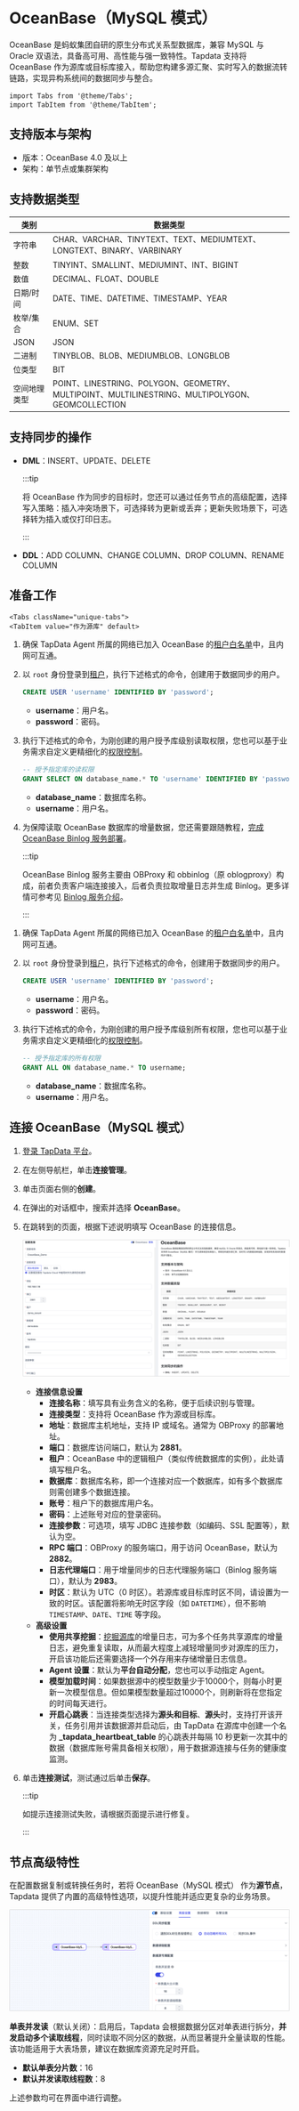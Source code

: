 # OceanBase（MySQL 模式）

OceanBase 是蚂蚁集团自研的原生分布式关系型数据库，兼容 MySQL 与 Oracle 双语法，具备高可用、高性能与强一致特性。Tapdata 支持将 OceanBase 作为源库或目标库接入，帮助您构建多源汇聚、实时写入的数据流转链路，实现异构系统间的数据同步与整合。

```mdx-code-block
import Tabs from '@theme/Tabs';
import TabItem from '@theme/TabItem';
```

## 支持版本与架构

* 版本：OceanBase 4.0 及以上
* 架构：单节点或集群架构

## 支持数据类型

| 类别         | 数据类型                                                     |
| ------------ | ------------------------------------------------------------ |
| 字符串       | CHAR、VARCHAR、TINYTEXT、TEXT、MEDIUMTEXT、LONGTEXT、BINARY、VARBINARY |
| 整数         | TINYINT、SMALLINT、MEDIUMINT、INT、BIGINT                    |
| 数值         | DECIMAL、FLOAT、DOUBLE                                       |
| 日期/时间    | DATE、TIME、DATETIME、TIMESTAMP、YEAR                        |
| 枚举/集合    | ENUM、SET                                                    |
| JSON         | JSON                                                         |
| 二进制       | TINYBLOB、BLOB、MEDIUMBLOB、LONGBLOB                         |
| 位类型       | BIT                                                          |
| 空间地理类型 | POINT、LINESTRING、POLYGON、GEOMETRY、MULTIPOINT、MULTILINESTRING、MULTIPOLYGON、GEOMCOLLECTION |

## 支持同步的操作

- **DML**：INSERT、UPDATE、DELETE

  :::tip

  将 OceanBase 作为同步的目标时，您还可以通过任务节点的高级配置，选择写入策略：插入冲突场景下，可选择转为更新或丢弃；更新失败场景下，可选择转为插入或仅打印日志。

  :::

- **DDL**：ADD COLUMN、CHANGE COLUMN、DROP COLUMN、RENAME COLUMN

## 准备工作

```mdx-code-block
<Tabs className="unique-tabs">
<TabItem value="作为源库" default>
```

1. 确保 TapData Agent 所属的网络已加入 OceanBase 的[租户白名单](https://www.oceanbase.com/docs/common-oceanbase-database-standalone-1000000002701894)中，且内网可互通。

2. 以 `root` 身份登录到[租户](https://www.oceanbase.com/docs/common-oceanbase-database-standalone-1000000002701786)，执行下述格式的命令，创建用于数据同步的用户。

   ```sql
   CREATE USER 'username' IDENTIFIED BY 'password';
   ```

   * **username**：用户名。
   * **password**：密码。

3. 执行下述格式的命令，为刚创建的用户授予库级别读取权限，您也可以基于业务需求自定义更精细化的[权限控制](https://www.oceanbase.com/docs/common-oceanbase-database-standalone-1000000002702184)。

   ```sql
   -- 授予指定库的读权限
   GRANT SELECT ON database_name.* TO 'username' IDENTIFIED BY 'password';
   ```

   * **database_name**：数据库名称。
   * **username**：用户名。

4. 为保障读取 OceanBase 数据库的增量数据，您还需要跟随教程，[完成 OceanBase Binlog 服务部署](https://www.oceanbase.com/docs/community-oblogproxy-doc-1000000001999434)。

   :::tip

   OceanBase Binlog 服务主要由 OBProxy 和 obbinlog（原 oblogproxy）构成，前者负责客户端连接接入，后者负责拉取增量日志并生成 Binlog。更多详情可参考见 [Binlog 服务介绍](https://www.oceanbase.com/docs/community-oblogproxy-doc-1000000001999428)。

   :::

</TabItem>

<TabItem value="作为目标库">

1. 确保 TapData Agent 所属的网络已加入 OceanBase 的[租户白名单](https://www.oceanbase.com/docs/common-oceanbase-database-standalone-1000000002701894)中，且内网可互通。

2. 以 `root` 身份登录到[租户](https://www.oceanbase.com/docs/common-oceanbase-database-standalone-1000000002701786)，执行下述格式的命令，创建用于数据同步的用户。

   ```sql
   CREATE USER 'username' IDENTIFIED BY 'password';
   ```

   * **username**：用户名。
   * **password**：密码。

4. 执行下述格式的命令，为刚创建的用户授予库级别所有权限，您也可以基于业务需求自定义更精细化的[权限控制](https://www.oceanbase.com/docs/common-oceanbase-database-standalone-1000000002702184)。

   ```sql
   -- 授予指定库的所有权限
   GRANT ALL ON database_name.* TO username;
   ```
   
   * **database_name**：数据库名称。
   * **username**：用户名。

</TabItem>
</Tabs>



## 连接 OceanBase（MySQL 模式）

1. [登录 TapData 平台](../../user-guide/log-in.md)。

2. 在左侧导航栏，单击**连接管理**。

3. 单击页面右侧的**创建**。

4. 在弹出的对话框中，搜索并选择 **OceanBase**。

5. 在跳转到的页面，根据下述说明填写 OceanBase 的连接信息。

   ![OceanBase 连接示例](../../images/oceanbase_connection.png)

   * **连接信息设置**
     * **连接名称**：填写具有业务含义的名称，便于后续识别与管理。
     * **连接类型**：支持将 OceanBase 作为源或目标库。
     * **地址**：数据库主机地址，支持 IP 或域名。通常为 OBProxy 的部署地址。
     * **端口**：数据库访问端口，默认为 **2881**。
     * **租户**：OceanBase 中的逻辑租户（类似传统数据库的实例），此处请填写租户名。
     * **数据库**：数据库名称，即一个连接对应一个数据库，如有多个数据库则需创建多个数据连接。
     * **账号**：租户下的数据库用户名。
     * **密码**：上述账号对应的登录密码。
     * **连接参数**：可选项，填写 JDBC 连接参数（如编码、SSL 配置等），默认为空。
     * **RPC 端口**：OBProxy 的服务端口，用于访问 OceanBase，默认为 **2882**。
     * **日志代理端口**：用于增量同步的日志代理服务端口（Binlog 服务端口），默认为 **2983**。
     * **时区**：默认为 UTC（0 时区）。若源库或目标库时区不同，请设置为一致的时区。该配置将影响无时区字段（如 `DATETIME`），但不影响 `TIMESTAMP`、`DATE`、`TIME` 等字段。
   * **高级设置**
     * **使用共享挖掘**：[挖掘源库](../../user-guide/advanced-settings/share-mining.md)的增量日志，可为多个任务共享源库的增量日志，避免重复读取，从而最大程度上减轻增量同步对源库的压力，开启该功能后还需要选择一个外存用来存储增量日志信息。
     * **Agent 设置**：默认为**平台自动分配**，您也可以手动指定 Agent。
     * **模型加载时间**：如果数据源中的模型数量少于10000个，则每小时更新一次模型信息。但如果模型数量超过10000个，则刷新将在您指定的时间每天进行。
     * **开启心跳表**：当连接类型选择为**源头和目标**、**源头**时，支持打开该开关，任务引用并该数据源并启动后，由 TapData 在源库中创建一个名为 **_tapdata_heartbeat_table** 的心跳表并每隔 10 秒更新一次其中的数据（数据库账号需具备相关权限），用于数据源连接与任务的健康度监测。

6. 单击**连接测试**，测试通过后单击**保存**。

   :::tip

   如提示连接测试失败，请根据页面提示进行修复。

   :::



## 节点高级特性

在配置数据复制或转换任务时，若将 OceanBase（MySQL 模式） 作为**源节点**，Tapdata 提供了内置的高级特性选项，以提升性能并适应更复杂的业务场景。

![OceanBase 节点高级设置](../../images/oceanbase_advanced_settings.png)

**单表并发读**（默认关闭）：启用后，Tapdata 会根据数据分区对单表进行拆分，**并发启动多个读取线程**，同时读取不同分区的数据，从而显著提升全量读取的性能。该功能适用于大表场景，建议在数据库资源充足时开启。

- **默认单表分片数**：16
- **默认并发读取线程数**：8

上述参数均可在界面中进行调整。

